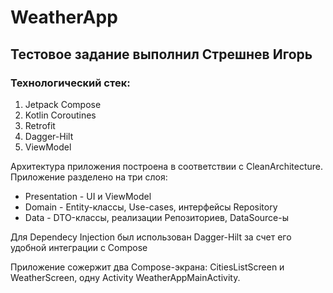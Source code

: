 # WeatherApp
## Тестовое задание выполнил Стрешнев Игорь

### Технологический стек:
1. Jetpack Compose
2. Kotlin Coroutines
3. Retrofit
4. Dagger-Hilt
5. ViewModel

Архитектура приложения построена в соответствии с CleanArchitecture. 
Приложение разделено на три слоя:
- Presentation - UI и ViewModel
- Domain - Entity-классы, Use-cases, интерфейсы Repository
- Data - DTO-классы, реализации Репозиториев, DataSource-ы

Для Dependecy Injection был использован Dagger-Hilt за счет его удобной интеграции с Compose

Приложение сожержит два Compose-экрана: CitiesListScreen и WeatherScreen, одну Activity WeatherAppMainActivity. 
